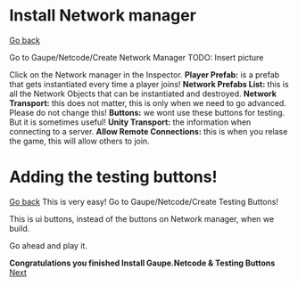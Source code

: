 # Install Network manager
[Go back](Network.md)

Go to Gaupe/Netcode/Create Network Manager
TODO: Insert picture

Click on the Network manager in the Inspector.
**Player Prefab:** is a prefab that gets instantiated every time a player joins!
**Network Prefabs List:** this is all the Network Objects that can be instantiated and destroyed.
**Network Transport:** this does not matter, this is only when we need to go advanced. Please do not change this!
**Buttons:** we wont use these buttons for testing. But it is sometimes useful!
**Unity Transport:** the information when connecting to a server.
**Allow Remote Connections:** this is when you relase the game, this will allow others to join.

# Adding the testing buttons!
[Go back](Network.md)
This is very easy! 
Go to Gaupe/Netcode/Create Testing Buttons!

This is ui buttons, instead of the buttons on Network manager, when we build.

Go ahead and play it.

**Congratulations you finished Install Gaupe.Netcode & Testing Buttons**
[Next](installation.md)